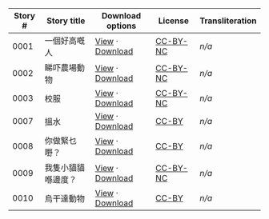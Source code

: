 Story #  | Story title | Download options | License | Transliteration
-------- | ----------- | ---------------- | ------- | ---------------
0001 | 一個好高嘅人 | [View](https://github.com/global-asp/global-asp/blob/master/yue/0001_一個好高嘅人.pdf) · [Download](https://github.com/global-asp/global-asp/raw/master/yue/0001_一個好高嘅人.pdf) | [CC-BY-NC](http://creativecommons.org/licenses/by-nc/3.0/) | _n/a_
0002 | 睇吓農場動物 | [View](https://github.com/global-asp/global-asp/blob/master/yue/0002_睇吓農場動物.pdf) · [Download](https://github.com/global-asp/global-asp/raw/master/yue/0002_睇吓農場動物.pdf) | [CC-BY-NC](http://creativecommons.org/licenses/by-nc/3.0/) | _n/a_
0003 | 校服 | [View](https://github.com/global-asp/global-asp/blob/master/yue/0003_校服.pdf) · [Download](https://github.com/global-asp/global-asp/raw/master/yue/0003_校服.pdf) | [CC-BY-NC](http://creativecommons.org/licenses/by-nc/3.0/) | _n/a_
0007 | 搵水 | [View](https://github.com/global-asp/global-asp/blob/master/yue/0007_搵水.pdf) · [Download](https://github.com/global-asp/global-asp/raw/master/yue/0007_搵水.pdf) | [CC-BY](https://creativecommons.org/licenses/by/3.0/) | _n/a_
0008 | 你做緊乜嘢？ | [View](https://github.com/global-asp/global-asp/blob/master/yue/0008_你做緊乜嘢.pdf) · [Download](https://github.com/global-asp/global-asp/raw/master/yue/0008_你做緊乜嘢.pdf) | [CC-BY](https://creativecommons.org/licenses/by/3.0/) | _n/a_
0009 | 我隻小貓貓喺邊度？ | [View](https://github.com/global-asp/global-asp/blob/master/yue/0009_我隻小貓貓喺邊度.pdf) · [Download](https://github.com/global-asp/global-asp/raw/master/yue/0009_我隻小貓貓喺邊度.pdf) | [CC-BY-NC](http://creativecommons.org/licenses/by-nc/3.0/) | _n/a_
0010 | 烏干達動物 | [View](https://github.com/global-asp/global-asp/blob/master/yue/0010_烏干達動物.pdf) · [Download](https://github.com/global-asp/global-asp/raw/master/yue/0010_烏干達動物.pdf) | [CC-BY](https://creativecommons.org/licenses/by/3.0/) | _n/a_
